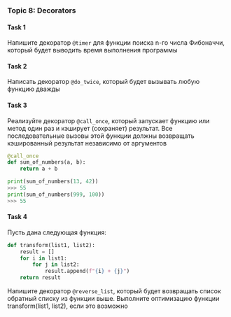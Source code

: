 ### Topic 8: Decorators

#### Task 1
Напишите декоратор `@timer` для функции поиска n-го числа Фибоначчи, который 
будет выводить время выполнения программы

#### Task 2
Написать декоратор `@do_twice`, который будет вызывать любую функцию дважды


#### Task 3
Реализуйте декоратор `@call_once`, который запускает функцию или метод один раз 
и кэширует (сохраняет) результат. Все последовательные вызовы этой функции должны 
возвращать кэшированный результат независимо от аргументов
```python
@call_once
def sum_of_numbers(a, b):
    return a + b

print(sum_of_numbers(13, 42))
>>> 55
print(sum_of_numbers(999, 100))
>>> 55
```

#### Task 4
Пусть дана следующая функция:

```python
def transform(list1, list2):
    result = []
    for i in list1:
        for j in list2:
            result.append(f"{i} + {j}")
    return result
```
Напишите декоратор `@reverse_list`, который будет возвращать список обратный списку из 
функции выше. Выполните оптимизацию функции transform(list1, list2), если это возможно